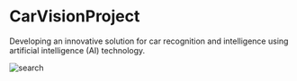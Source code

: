 # CarVisionProject   
Developing an innovative solution for car recognition and intelligence using artificial intelligence (AI) technology.             

      
       
              


![search](https://github.com/KhamessiTaha/CarVisionProject/assets/126385064/07459b02-6dbe-446b-9e2c-31fd9a6b1268)
     
